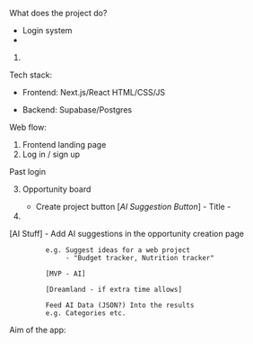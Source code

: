 What does the project do?

- Login system
- 


1. 

Tech stack:
 - Frontend:
   Next.js/React
   HTML/CSS/JS

 - Backend:
   Supabase/Postgres


   
Web flow:
1. Frontend landing page
2. Log in / sign up

Past login

3. Opportunity board
   
	- Create project button
          [*AI Suggestion Button*]
          - Title
          - 
           
  



4. 

[AI Stuff] - Add AI suggestions in the
             opportunity creation page

             e.g. Suggest ideas for a web project
                  - "Budget tracker, Nutrition tracker"

             [MVP - AI]
            
             [Dreamland - if extra time allows]
              
             Feed AI Data (JSON?) Into the results
             e.g. Categories etc.







Aim of the app: 
